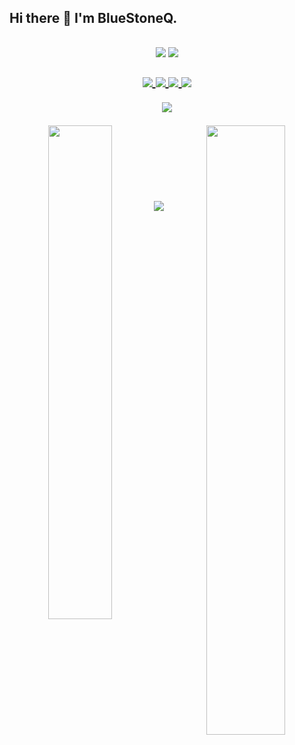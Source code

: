 

<!--
**BlueStoneQ/BlueStoneQ** is a ✨ _special_ ✨ repository because its `README.md` (this file) appears on your GitHub profile.

Here are some ideas to get you started:

- 🔭 I’m currently working on ...
- 🌱 I’m currently learning ...
- 👯 I’m looking to collaborate on ...
- 🤔 I’m looking for help with ...
- 💬 Ask me about ...
- 📫 How to reach me: ...
- 😄 Pronouns: ...
- ⚡ Fun fact: ...
-->
<h2>Hi there 👋 I'm BlueStoneQ. <h2>

<p align = "center">
  <img src = "https://github-readme-stats.vercel.app/api?username=BlueStoneQ&count_private=true&show_icons=true&theme=tokyonight&line_height=27">
  <img src = "https://github-readme-stats.vercel.app/api/top-langs/?username=BlueStoneQ&theme=tokyonight">
</p>

<p align = "center">
<a href="https://github.com/BlueStoneQ/stone-books">
  <img align="center" src="https://github-readme-stats.vercel.app/api/pin/?username=BlueStoneQ&repo=stone-books&theme=tokyonight" />
</a>
<a href="https://github.com/BlueStoneQ/react-frame">
  <img align="center" src="https://github-readme-stats.vercel.app/api/pin/?username=BlueStoneQ&repo=react-frame&theme=tokyonight" />
</a>
<a href="https://github.com/BlueStoneQ/koa-builder">
  <img align="center" src="https://github-readme-stats.vercel.app/api/pin/?username=BlueStoneQ&repo=koa-builder&theme=tokyonight" />
</a>
<a href="https://github.com/BlueStoneQ/react-builder">
  <img align="center" src="https://github-readme-stats.vercel.app/api/pin/?username=BlueStoneQ&repo=react-builder&theme=tokyonight" />
</a>
</p>
<p align = "center">
 <img src="https://activity-graph.herokuapp.com/graph?username=BlueStoneQ&theme=redical">
</p>
<!-- <img align="right" alt="GIF" src="https://raw.githubusercontent.com/devSouvik/devSouvik/master/gif3.gif" width="450"/> -->

<p align = "center">
  <img align = "left" src = "https://github-readme-streak-stats.herokuapp.com/?user=BlueStoneQ&theme=tokyonight" width="45%">
  <img align = "right" src = "https://github-profile-trophy.vercel.app/?username=BlueStoneQ&theme=tokyonight" width="50%" >
</p>

<br><br><br><br>
<p align = "center" >
  <img src = "https://komarev.com/ghpvc/?username=BlueStoneQ" >
</p>

